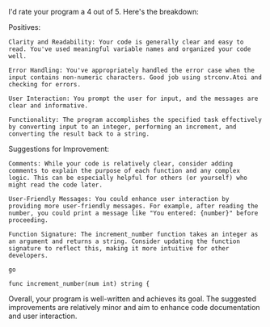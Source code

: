 I'd rate your program a 4 out of 5. Here's the breakdown:

Positives:

    Clarity and Readability: Your code is generally clear and easy to read. You've used meaningful variable names and organized your code well.

    Error Handling: You've appropriately handled the error case when the input contains non-numeric characters. Good job using strconv.Atoi and checking for errors.

    User Interaction: You prompt the user for input, and the messages are clear and informative.

    Functionality: The program accomplishes the specified task effectively by converting input to an integer, performing an increment, and converting the result back to a string.

Suggestions for Improvement:

    Comments: While your code is relatively clear, consider adding comments to explain the purpose of each function and any complex logic. This can be especially helpful for others (or yourself) who might read the code later.

    User-Friendly Messages: You could enhance user interaction by providing more user-friendly messages. For example, after reading the number, you could print a message like "You entered: {number}" before proceeding.

    Function Signature: The increment_number function takes an integer as an argument and returns a string. Consider updating the function signature to reflect this, making it more intuitive for other developers.

    go

    func increment_number(num int) string {

Overall, your program is well-written and achieves its goal. The suggested improvements are relatively minor and aim to enhance code documentation and user interaction.
